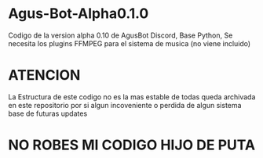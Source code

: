 # Agus-Bot-Alpha0.1.0
Codigo de la version alpha 0.10 de AgusBot Discord,
Base Python, Se necesita los plugins FFMPEG para el sistema de musica (no viene incluido)

# ATENCION
La Estructura de este codigo no es la mas estable de todas queda archivada en este repositorio 
por si algun incoveniente o perdida de algun sistema base de futuras updates

# NO ROBES MI CODIGO HIJO DE PUTA

